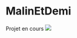 # MalinEtDemi

Projet en cours
<img src="https://res.cloudinary.com/dbu3ntrbw/image/upload/v1739455122/malin-et-demi.png" />
